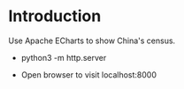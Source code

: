 # Introduction
Use Apache ECharts to show China's census.

  + python3 -m http.server

  + Open browser to visit localhost:8000
